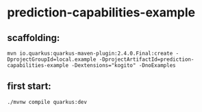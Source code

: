 # prediction-capabilities-example

## scaffolding:
```
mvn io.quarkus:quarkus-maven-plugin:2.4.0.Final:create -DprojectGroupId=local.example -DprojectArtifactId=prediction-capabilities-example -Dextensions="kogito" -DnoExamples
```
## first start:
```
./mvnw compile quarkus:dev
```
